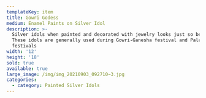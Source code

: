 ```yaml
---
templateKey: item
title: Gowri Godess
medium: Enamel Paints on Silver Idol
description: >-
  Silver idols when painted and decorated with jewelry looks just so beautiful.
  These idols are generally used during Gowri-Ganesha festival and Pala Gowri
  festivals
width: '12'
height: '18'
sold: true
available: true
large_image: /img/img_20210903_092710~3.jpg
categories:
  - category: Painted Silver Idols
---
```


